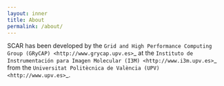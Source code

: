 ```yaml
---
layout: inner
title: About
permalink: /about/
---
```



SCAR has been developed by the `Grid and High Performance Computing Group (GRyCAP) <http://www.grycap.upv.es>`_ at 
the `Instituto de Instrumentación para Imagen Molecular (I3M) <http://www.i3m.upv.es>`_ 
from the `Universitat Politècnica de València (UPV) <http://www.upv.es>`_.
